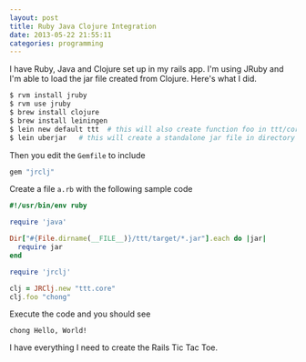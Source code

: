```yaml
---
layout: post
title: Ruby Java Clojure Integration
date: 2013-05-22 21:55:11
categories: programming
---
```

I have Ruby, Java and Clojure set up in my rails app.  I'm using JRuby and I'm
able to load the jar file created from Clojure.  Here's what I did.

```bash
$ rvm install jruby
$ rvm use jruby
$ brew install clojure
$ brew install leiningen
$ lein new default ttt  # this will also create function foo in ttt/core.clj
$ lein uberjar   # this will create a standalone jar file in directory "target"
```

Then you edit the `Gemfile` to include

```ruby
gem "jrclj"
```

Create a file `a.rb` with the following sample code

```ruby
#!/usr/bin/env ruby

require 'java'

Dir["#{File.dirname(__FILE__)}/ttt/target/*.jar"].each do |jar|
  require jar
end

require 'jrclj'

clj = JRClj.new "ttt.core"
clj.foo "chong"
```

Execute the code and you should see

```
chong Hello, World!
```

I have everything I need to create the Rails Tic Tac Toe.
